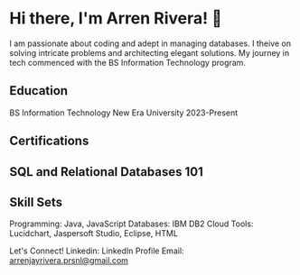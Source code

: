 <h1>Hi there, I'm Arren Rivera! 👋</h1>
I am passionate about coding and adept in managing databases. I theive on solving intricate problems and architecting elegant solutions. My journey in tech commenced with the BS Information Technology program.

<h2>Education</h2>
BS Information Technology
New Era University
2023-Present

<h2>Certifications<h2>
<a ="https://courses.cognitiveclass.ai/certificates/9d7eda50302142768e4f0d41469d070d">SQL and Relational Databases 101</a>

<h2>Skill Sets</h2>
Programming: Java, JavaScript
Databases: IBM DB2 Cloud
Tools: Lucidchart, Jaspersoft Studio, Eclipse, HTML

Let's Connect!
Linkedin: LinkedIn Profile
Email: arrenjayrivera.prsnl@gmail.com     
